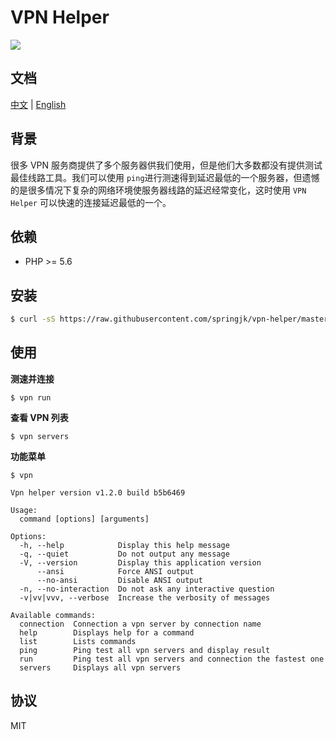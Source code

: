 # VPN Helper

![](http://oac57xnsh.bkt.clouddn.com/vpn-helper.png)

## 文档

 [中文](https://github.com/springjk/vpn-helper/blob/master/README-zh.md) | [English](https://github.com/springjk/vpn-helper/blob/master/README.md)

## 背景

很多 VPN 服务商提供了多个服务器供我们使用，但是他们大多数都没有提供测试最佳线路工具。我们可以使用 `ping`进行测速得到延迟最低的一个服务器，但遗憾的是很多情况下复杂的网络环境使服务器线路的延迟经常变化，这时使用 `VPN Helper` 可以快速的连接延迟最低的一个。

## 依赖

* PHP >= 5.6

## 安装

``` bash
$ curl -sS https://raw.githubusercontent.com/springjk/vpn-helper/master/installer | php
```

## 使用

**测速并连接**

``` shell
$ vpn run
```

**查看 VPN 列表**

``` shell
$ vpn servers
```

**功能菜单**

``` shell
$ vpn

Vpn helper version v1.2.0 build b5b6469

Usage:
  command [options] [arguments]

Options:
  -h, --help            Display this help message
  -q, --quiet           Do not output any message
  -V, --version         Display this application version
      --ansi            Force ANSI output
      --no-ansi         Disable ANSI output
  -n, --no-interaction  Do not ask any interactive question
  -v|vv|vvv, --verbose  Increase the verbosity of messages

Available commands:
  connection  Connection a vpn server by connection name
  help        Displays help for a command
  list        Lists commands
  ping        Ping test all vpn servers and display result
  run         Ping test all vpn servers and connection the fastest one
  servers     Displays all vpn servers
```

## 协议

MIT